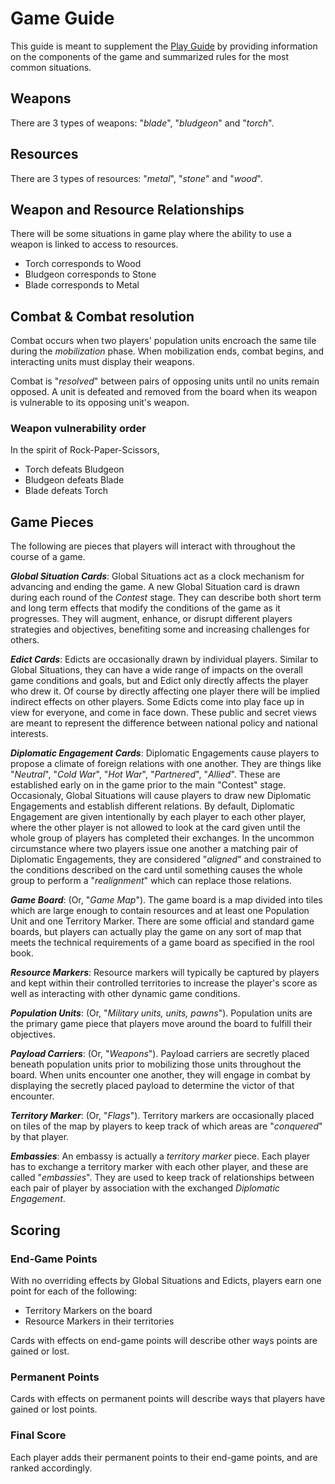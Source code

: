 # Game Guide

This guide is meant to supplement the [Play Guide](./Play-Guide.md) by providing information on the components
of the game and summarized rules for the most common situations.

## Weapons

There are 3 types of weapons: "*blade*", "*bludgeon*" and "*torch*".

## Resources

There are 3 types of resources: "*metal*", "*stone*" and "*wood*".

## Weapon and Resource Relationships

There will be some situations in game play where the ability to use a weapon is linked to access to resources.

 * Torch corresponds to Wood
 * Bludgeon corresponds to Stone
 * Blade corresponds to Metal

## Combat & Combat resolution

Combat occurs when two players' population units encroach the same tile during the *mobilization* phase. When mobilization
ends, combat begins, and interacting units must display their weapons.

Combat is "*resolved*" between pairs of opposing units until no units remain opposed. A unit is defeated and removed from
the board when its weapon is vulnerable to its opposing unit's weapon.

### Weapon vulnerability order

In the spirit of Rock-Paper-Scissors,

 * Torch defeats Bludgeon
 * Bludgeon defeats Blade
 * Blade defeats Torch

## Game Pieces

The following are pieces that players will interact with throughout the course of a game.

**_Global Situation Cards_**: Global Situations act as a clock mechanism for advancing and ending the game. A new
Global Situation card is drawn during each round of the _Contest_ stage. They can describe both short term and
long term effects that modify the conditions of the game as it progresses. They will augment, enhance, or disrupt
different players strategies and objectives, benefiting some and increasing challenges for others.

**_Edict Cards_**: Edicts are occasionally drawn by individual players. Similar to Global Situations, they can have a
wide range of impacts on the overall game conditions and goals, but and Edict only directly affects the player who drew
it. Of course by directly affecting one player there will be implied indirect effects on other players. Some Edicts
come into play face up in view for everyone, and come in face down. These public and secret views are meant to represent
the difference between national policy and national interests.

**_Diplomatic Engagement Cards_**: Diplomatic Engagements cause players to propose a climate of foreign relations
with one another. They are things like "*Neutral*", "*Cold War*", "*Hot War*", "*Partnered*", "*Allied*". These are
established early on in the game prior to the main "Contest" stage. Occasionaly, Global Situations will cause players
to draw new Diplomatic Engagements and establish different relations. By default, Diplomatic Engagement are given
intentionally by each player to each other player, where the other player is not allowed to look at the card given until
the whole group of players has completed their exchanges. In the uncommon circumstance where two players issue one
another a matching pair of Diplomatic Engagements, they are considered "*aligned*" and constrained to the conditions
described on the card until something causes the whole group to perform a "*realignment*" which can replace those relations.

**_Game Board_**: (Or, "*Game Map*"). The game board is a map divided into tiles which are large enough to contain
resources and at least one Population Unit and one Territory Marker. There are some official and standard game boards, but
players can actually play the game on any sort of map that meets the technical requirements of a game board as specified
in the rool book.

**_Resource Markers_**: Resource markers will typically be captured by players and kept within their controlled territories
to increase the player's score as well as interacting with other dynamic game conditions.

**_Population Units_**: (Or, "*Military units, units, pawns*"). Population units are the primary game piece that players
move around the board to fulfill their objectives.

**_Payload Carriers_**: (Or, "*Weapons*"). Payload carriers are secretly placed beneath population units prior to
mobilizing those units throughout the board. When units encounter one another, they will engage in combat by displaying
the secretly placed payload to determine the victor of that encounter.

**_Territory Marker_**: (Or, "*Flags*"). Territory markers are occasionally placed on tiles of the map by players
to keep track of which areas are "*conquered*" by that player.

**_Embassies_**: An embassy is actually a *territory marker* piece. Each player has to exchange a territory marker with
each other player, and these are called "*embassies*". They are used to keep track of relationships between each pair
of player by association with the exchanged *Diplomatic Engagement*.

## Scoring

### End-Game Points

With no overriding effects by Global Situations and Edicts, players earn one point for each of the following:

 * Territory Markers on the board
 * Resource Markers in their territories

Cards with effects on end-game points will describe other ways points are gained or lost.

### Permanent Points

Cards with effects on permanent points will describe ways that players have gained or lost points.

### Final Score

Each player adds their permanent points to their end-game points, and are ranked accordingly.